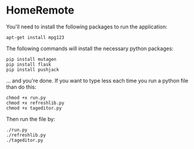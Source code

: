 # HomeRemote

You'll need to install the following packages to run the application:
```
apt-get install mpg123
```

The following commands will install the necessary python packages:
```
pip install mutagen
pip install flask
pip install pushjack
```
... and you're done. If you want to type less each time you run a python file than do this:
```
chmod +x run.py
chmod +x refreshlib.py
chmod +x tageditor.py
```
Then run the file by: 
```
./run.py
./refreshlib.py
./tageditor.py
```
